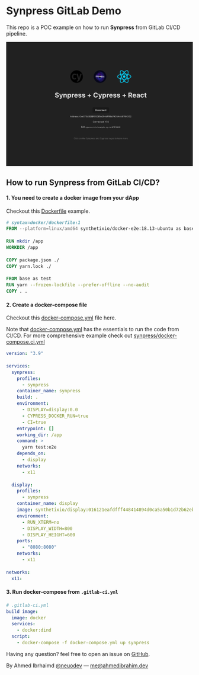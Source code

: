 # Synpress GitLab Demo

This repo is a POC example on how to run **Synpress** from GitLab CI/CD pipeline.

![Synpress gitLab Demo](./screenshot.png)

## How to run Synpress from GitLab CI/CD?

#### 1. You need to create a docker image from your dApp

Checkout this [Dockerfile](./Dockerfile) example.

```dockerfile
# syntax=docker/dockerfile:1
FROM --platform=linux/amd64 synthetixio/docker-e2e:18.13-ubuntu as base

RUN mkdir /app
WORKDIR /app

COPY package.json ./
COPY yarn.lock ./

FROM base as test
RUN yarn --frozen-lockfile --prefer-offline --no-audit
COPY . .
```

#### 2. Create a docker-compose file

Checkout this [docker-compose.yml](./docker-compose.yml) file here.

Note that [docker-compose.yml](./docker-compose.yml) has the essentials to run
the code from CI/CD. For more comprehensive example check out [synpress/docker-compose.ci.yml](https://github.com/Synthetixio/synpress/blob/dev/docker-compose.ci.yml)

```yml
version: "3.9"

services:
  synpress:
    profiles:
      - synpress
    container_name: synpress
    build: .
    environment:
      - DISPLAY=display:0.0
      - CYPRESS_DOCKER_RUN=true
      - CI=true
    entrypoint: []
    working_dir: /app
    command: >
      yarn test:e2e
    depends_on:
      - display
    networks:
      - x11

  display:
    profiles:
      - synpress
    container_name: display
    image: synthetixio/display:016121eafdfff448414894d0ca5a50b1d72b62eb-base
    environment:
      - RUN_XTERM=no
      - DISPLAY_WIDTH=800
      - DISPLAY_HEIGHT=600
    ports:
      - "8080:8080"
    networks:
      - x11

networks:
  x11:
```

#### 3. Run docker-compose from `.gitlab-ci.yml`

```yml
# .gitlab-ci.yml
build image:
  image: docker
  services:
    - docker:dind
  script:
    - docker-compose -f docker-compose.yml up synpress
```

Having any question? feel free to open an issue on [GitHub](https://github.com/Synthetixio/synpress/issues).

By Ahmed Ibrhaimd [@neuodev](https://github.com/neuodev) — [me@ahmedibrahim.dev](mailto:me@hamedibrahim.dev)
